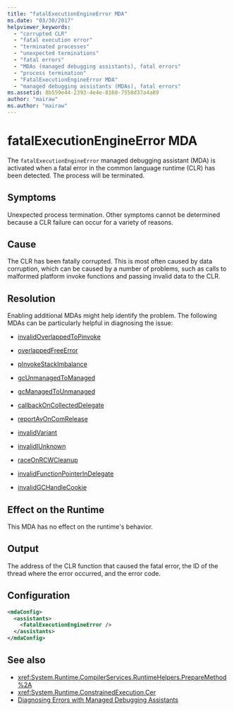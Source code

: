```yaml
---
title: "fatalExecutionEngineError MDA"
ms.date: "03/30/2017"
helpviewer_keywords: 
  - "corrupted CLR"
  - "fatal execution error"
  - "terminated processes"
  - "unexpected terminations"
  - "fatal errors"
  - "MDAs (managed debugging assistants), fatal errors"
  - "process termination"
  - "FatalExecutionEngineError MDA"
  - "managed debugging assistants (MDAs), fatal errors"
ms.assetid: 8b559e44-2393-4e4e-8160-7558d37a4a89
author: "mairaw"
ms.author: "mairaw"
---
```

# fatalExecutionEngineError MDA
The `fatalExecutionEngineError` managed debugging assistant (MDA) is activated when a fatal error in the common language runtime (CLR) has been detected. The process will be terminated.  
  
## Symptoms  
 Unexpected process termination. Other symptoms cannot be determined because a CLR failure can occur for a variety of reasons.  
  
## Cause  
 The CLR has been fatally corrupted. This is most often caused by data corruption, which can be caused by a number of problems, such as calls to malformed platform invoke functions and passing invalid data to the CLR.  
  
## Resolution  
 Enabling additional MDAs might help identify the problem. The following MDAs can be particularly helpful in diagnosing the issue:  
  
-   [invalidOverlappedToPinvoke](../../../docs/framework/debug-trace-profile/invalidoverlappedtopinvoke-mda.md)  
  
-   [overlappedFreeError](../../../docs/framework/debug-trace-profile/overlappedfreeerror-mda.md)  
  
-   [pInvokeStackImbalance](../../../docs/framework/debug-trace-profile/pinvokestackimbalance-mda.md)  
  
-   [gcUnmanagedToManaged](../../../docs/framework/debug-trace-profile/gcunmanagedtomanaged-mda.md)  
  
-   [gcManagedToUnmanaged](../../../docs/framework/debug-trace-profile/gcmanagedtounmanaged-mda.md)  
  
-   [callbackOnCollectedDelegate](../../../docs/framework/debug-trace-profile/callbackoncollecteddelegate-mda.md)  
  
-   [reportAvOnComRelease](../../../docs/framework/debug-trace-profile/reportavoncomrelease-mda.md)  
  
-   [invalidVariant](../../../docs/framework/debug-trace-profile/invalidvariant-mda.md)  
  
-   [invalidIUnknown](../../../docs/framework/debug-trace-profile/invalidiunknown-mda.md)  
  
-   [raceOnRCWCleanup](../../../docs/framework/debug-trace-profile/raceonrcwcleanup-mda.md)  
  
-   [invalidFunctionPointerInDelegate](../../../docs/framework/debug-trace-profile/invalidfunctionpointerindelegate-mda.md)  
  
-   [invalidGCHandleCookie](../../../docs/framework/debug-trace-profile/invalidgchandlecookie-mda.md)  
  
## Effect on the Runtime  
 This MDA has no effect on the runtime's behavior.  
  
## Output  
 The address of the CLR function that caused the fatal error, the ID of the thread where the error occurred, and the error code.  
  
## Configuration  
  
```xml  
<mdaConfig>  
  <assistants>  
    <fatalExecutionEngineError />  
  </assistants>  
</mdaConfig>  
```  
  
## See also
- <xref:System.Runtime.CompilerServices.RuntimeHelpers.PrepareMethod%2A>
- <xref:System.Runtime.ConstrainedExecution.Cer>
- [Diagnosing Errors with Managed Debugging Assistants](../../../docs/framework/debug-trace-profile/diagnosing-errors-with-managed-debugging-assistants.md)
